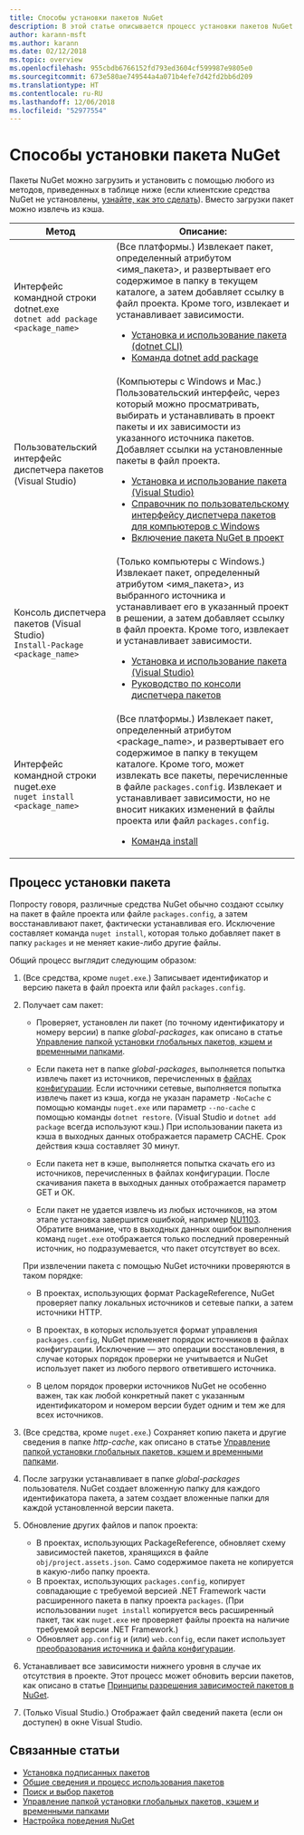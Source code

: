 ```yaml
---
title: Способы установки пакетов NuGet
description: В этой статье описывается процесс установки пакетов NuGet в проект, включая процессы на диске и все происходящее с применимыми файлами проекта.
author: karann-msft
ms.author: karann
ms.date: 02/12/2018
ms.topic: overview
ms.openlocfilehash: 955cbdb6766152fd793ed3604cf599987e9805e0
ms.sourcegitcommit: 673e580ae749544a4a071b4efe7d42fd2bb6d209
ms.translationtype: HT
ms.contentlocale: ru-RU
ms.lasthandoff: 12/06/2018
ms.locfileid: "52977554"
---
```

# <a name="different-ways-to-install-a-nuget-package"></a>Способы установки пакета NuGet

Пакеты NuGet можно загрузить и установить с помощью любого из методов, приведенных в таблице ниже (если клиентские средства NuGet не установлены, [узнайте, как это сделать](../install-nuget-client-tools.md)). Вместо загрузки пакет можно извлечь из кэша.

| Метод | Описание: |
| --- | --- |
| Интерфейс командной строки dotnet.exe<br/>`dotnet add package <package_name>` | (Все платформы.) Извлекает пакет, определенный атрибутом \<имя_пакета\>, и развертывает его содержимое в папку в текущем каталоге, а затем добавляет ссылку в файл проекта. Кроме того, извлекает и устанавливает зависимости.<ul><li>[Установка и использование пакета (dotnet CLI)](../quickstart/install-and-use-a-package-using-the-dotnet-cli.md)</li><li>[Команда dotnet add package](/dotnet/core/tools/dotnet-add-package)</li></ul> |
| Пользовательский интерфейс диспетчера пакетов (Visual Studio) | (Компьютеры с Windows и Mac.) Пользовательский интерфейс, через который можно просматривать, выбирать и устанавливать в проект пакеты и их зависимости из указанного источника пакетов. Добавляет ссылки на установленные пакеты в файл проекта.<ul><li>[Установка и использование пакета (Visual Studio)](../quickstart/install-and-use-a-package-in-visual-studio.md)</li><li>[Справочник по пользовательскому интерфейсу диспетчера пакетов для компьютеров с Windows](../tools/package-manager-ui.md)</li><li>[Включение пакета NuGet в проект](/visualstudio/mac/nuget-walkthrough)</li></ul> |
| Консоль диспетчера пакетов (Visual Studio)<br/>`Install-Package <package_name>` | (Только компьютеры с Windows.) Извлекает пакет, определенный атрибутом \<имя_пакета\>, из выбранного источника и устанавливает его в указанный проект в решении, а затем добавляет ссылку в файл проекта. Кроме того, извлекает и устанавливает зависимости.<ul><li>[Установка и использование пакета (Visual Studio)](../quickstart/install-and-use-a-package-in-visual-studio.md)</li><li>[Руководство по консоли диспетчера пакетов](../tools/package-manager-console.md)</li></ul> |
| Интерфейс командной строки nuget.exe<br/>`nuget install <package_name>` | (Все платформы.) Извлекает пакет, определенный атрибутом \<package_name\>, и развертывает его содержимое в папку в текущем каталоге. Кроме того, может извлекать все пакеты, перечисленные в файле `packages.config`. Извлекает и устанавливает зависимости, но не вносит никаких изменений в файлы проекта или файл `packages.config`.<ul><li>[Команда install](../tools/cli-ref-install.md)</li></ul> |

## <a name="what-happens-when-a-package-is-installed"></a>Процесс установки пакета

Попросту говоря, различные средства NuGet обычно создают ссылку на пакет в файле проекта или файле `packages.config`, а затем восстанавливают пакет, фактически устанавливая его. Исключение составляет команда `nuget install`, которая только добавляет пакет в папку `packages` и не меняет какие-либо другие файлы.

Общий процесс выглядит следующим образом:

1. (Все средства, кроме `nuget.exe`.) Записывает идентификатор и версию пакета в файл проекта или файл `packages.config`.

2. Получает сам пакет:
   - Проверяет, установлен ли пакет (по точному идентификатору и номеру версии) в папке *global-packages*, как описано в статье [Управление папкой установки глобальных пакетов, кэшем и временными папками](managing-the-global-packages-and-cache-folders.md).

   - Если пакета нет в папке *global-packages*, выполняется попытка извлечь пакет из источников, перечисленных в [файлах конфигурации](Configuring-NuGet-Behavior.md). Если источники сетевые, выполняется попытка извлечь пакет из кэша, когда не указан параметр `-NoCache` с помощью команды `nuget.exe` или параметр `--no-cache` с помощью команды `dotnet restore`. (Visual Studio и `dotnet add package` всегда используют кэш.) При использовании пакета из кэша в выходных данных отображается параметр CACHE. Срок действия кэша составляет 30 минут.

   - Если пакета нет в кэше, выполняется попытка скачать его из источников, перечисленных в файлах конфигурации. После скачивания пакета в выходных данных отображается параметр GET и ОК.

   - Если пакет не удается извлечь из любых источников, на этом этапе установка завершится ошибкой, например [NU1103](../reference/errors-and-warnings/NU1103.md). Обратите внимание, что в выходных данных ошибок выполнения команд `nuget.exe` отображается только последний проверенный источник, но подразумевается, что пакет отсутствует во всех.

   При извлечении пакета с помощью NuGet источники проверяются в таком порядке:

   - В проектах, использующих формат PackageReference, NuGet проверяет папку локальных источников и сетевые папки, а затем источники HTTP.

   - В проектах, в которых используется формат управления `packages.config`, NuGet применяет порядок источников в файлах конфигурации. Исключение — это операции восстановления, в случае которых порядок проверки не учитывается и NuGet использует пакет из любого первого ответившего источника.

   - В целом порядок проверки источников NuGet не особенно важен, так как любой конкретный пакет с указанным идентификатором и номером версии будет одним и тем же для всех источников.

3. (Все средства, кроме `nuget.exe`.) Сохраняет копию пакета и другие сведения в папке *http-cache*, как описано в статье [Управление папкой установки глобальных пакетов, кэшем и временными папками](managing-the-global-packages-and-cache-folders.md).

4. После загрузки устанавливает в папке *global-packages* пользователя. NuGet создает вложенную папку для каждого идентификатора пакета, а затем создает вложенные папки для каждой установленной версии пакета.

5. Обновление других файлов и папок проекта:

    - В проектах, использующих PackageReference, обновляет схему зависимостей пакетов, хранящихся в файле `obj/project.assets.json`. Само содержимое пакета не копируется в какую-либо папку проекта.
    - В проектах, использующих `packages.config`, копирует совпадающие с требуемой версией .NET Framework части расширенного пакета в папку проекта `packages`. (При использовании `nuget install` копируется весь расширенный пакет, так как `nuget.exe` не проверяет файлы проекта на наличие требуемой версии .NET Framework.)
    - Обновляет `app.config` и (или) `web.config`, если пакет использует [преобразования источника и файла конфигурации](../create-packages/source-and-config-file-transformations.md).

6. Устанавливает все зависимости нижнего уровня в случае их отсутствия в проекте. Этот процесс может обновить версии пакетов, как описано в статье [Принципы разрешения зависимостей пакетов в NuGet](../consume-packages/dependency-resolution.md).

7. (Только Visual Studio.) Отображает файл сведений пакета (если он доступен) в окне Visual Studio.

## <a name="related-articles"></a>Связанные статьи

- [Установка подписанных пакетов](installing-signed-packages.md)
- [Общие сведения и процесс использования пакетов](../consume-packages/overview-and-workflow.md)
- [Поиск и выбор пакетов](../consume-packages/finding-and-choosing-packages.md)
- [Управление папкой установки глобальных пакетов, кэшем и временными папками](managing-the-global-packages-and-cache-folders.md)
- [Настройка поведения NuGet](../consume-packages/configuring-nuget-behavior.md)

